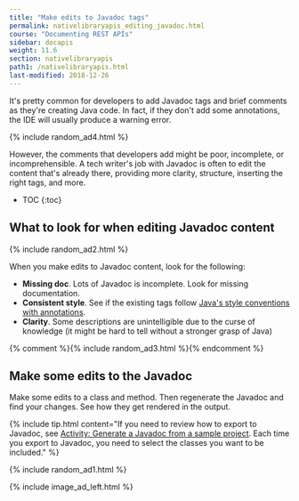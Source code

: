 ```yaml
---
title: "Make edits to Javadoc tags"
permalink: nativelibraryapis_editing_javadoc.html
course: "Documenting REST APIs"
sidebar: docapis
weight: 11.6
section: nativelibraryapis
path1: /nativelibraryapis.html
last-modified: 2018-12-26
---
```


It's pretty common for developers to add Javadoc tags and brief comments as they're creating Java code. In fact, if they don't add some annotations, the IDE will usually produce a warning error.

{% include random_ad4.html %}

However, the comments that developers add might be poor, incomplete, or incomprehensible. A tech writer's job with Javadoc is often to edit the content that's already there, providing more clarity, structure, inserting the right tags, and more.

* TOC
{:toc}

## What to look for when editing Javadoc content

{% include random_ad2.html %}

When you make edits to Javadoc content, look for the following:

* **Missing doc**. Lots of Javadoc is incomplete. Look for missing documentation.
* **Consistent style**. See if the existing tags follow [Java's style conventions with annotations](nativelibraryapis_javadoc_tags.html).
* **Clarity**. Some descriptions are unintelligible due to the curse of knowledge (it might be hard to tell without a stronger grasp of Java)

{% comment %}{% include random_ad3.html %}{% endcomment %}

## <i class="fa fa-user-circle"></i> Make some edits to the Javadoc

Make some edits to a class and method. Then regenerate the Javadoc and find your changes. See how they get rendered in the output.

{% include tip.html content="If you need to review how to export to Javadoc, see [Activity: Generate a Javadoc from a sample project](nativelibraryapis_create_javadoc.html). Each time you export to Javadoc, you need to select the classes you want to be included." %}

{% include random_ad1.html %}

{% include image_ad_left.html %}
